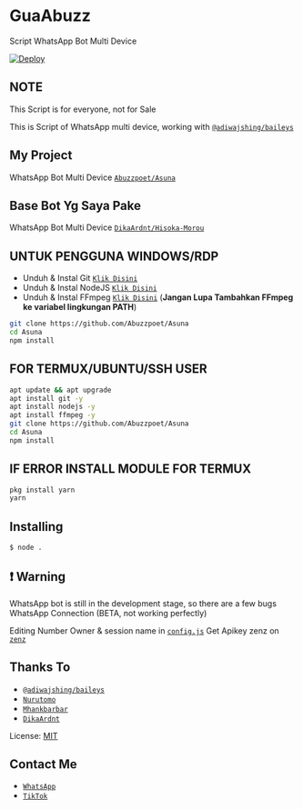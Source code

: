 # GuaAbuzz
Script WhatsApp Bot Multi Device

[![Deploy](https://www.herokucdn.com/deploy/button.svg)](https://heroku.com/deploy?template=https://github.com/Abuzzpoet/Asuna)

## NOTE
This Script is for everyone, not for Sale

This is Script of WhatsApp multi device, working with [`@adiwajshing/baileys`](https://github.com/adiwajshing/baileys)

## My Project
WhatsApp Bot Multi Device [`Abuzzpoet/Asuna`](https://github.com/Abuzzpoet/Asuna)

## Base Bot Yg Saya Pake
WhatsApp Bot Multi Device [`DikaArdnt/Hisoka-Morou`](https://github.com/DikaArdnt/Hisoka-Morou)


## UNTUK PENGGUNA WINDOWS/RDP

* Unduh & Instal Git [`Klik Disini`](https://git-scm.com/downloads)
* Unduh & Instal NodeJS [`Klik Disini`](https://nodejs.org/en/download)
* Unduh & Instal FFmpeg [`Klik Disini`](https://ffmpeg.org/download.html) (**Jangan Lupa Tambahkan FFmpeg ke variabel lingkungan PATH**)


```bash
git clone https://github.com/Abuzzpoet/Asuna
cd Asuna
npm install
```


## FOR TERMUX/UBUNTU/SSH USER

```bash
apt update && apt upgrade
apt install git -y
apt install nodejs -y
apt install ffmpeg -y
git clone https://github.com/Abuzzpoet/Asuna
cd Asuna
npm install
```

## IF ERROR INSTALL MODULE FOR TERMUX

```bash
pkg install yarn
yarn
```

## Installing
```bash
$ node .
```

## ❗ Warning
WhatsApp bot is still in the development stage, so there are a few bugs
WhatsApp Connection (BETA, not working perfectly)

Editing Number Owner & session name in [`config.js`](https://github.com/Abuzzpoet/Asuna/blob/master/config.js)
Get Apikey zenz on [`zenz`](https://zenzapis.xyz/pricing)


## Thanks To
* [`@adiwajshing/baileys`](https://github.com/adiwajshing/baileys)
* [`Nurutomo`](https://github.com/Nurutomo)
* [`Mhankbarbar`](https://github.com/MhankBarBar)
* [`DikaArdnt`](https://github.com/DikaArdnt)

License: [MIT](https://en.wikipedia.org/wiki/MIT_License)

## Contact Me
* [`WhatsApp`](https://wa.me/6289636827082)
* [`TikTok`](https://tiktok.com/@guaabuzz)